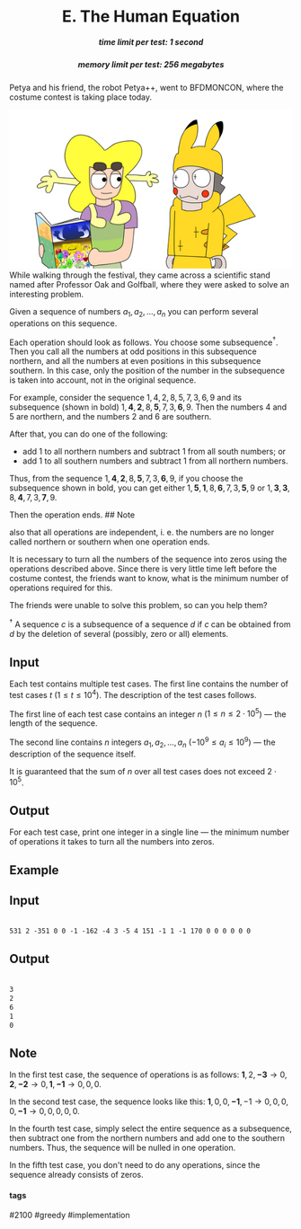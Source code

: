<h1 style='text-align: center;'> E. The Human Equation</h1>

<h5 style='text-align: center;'>time limit per test: 1 second</h5>
<h5 style='text-align: center;'>memory limit per test: 256 megabytes</h5>

Petya and his friend, the robot Petya++, went to BFDMONCON, where the costume contest is taking place today. 

 ![](images/cdea85548d2da96953bb847ca29d2c80c6098c59.png) While walking through the festival, they came across a scientific stand named after Professor Oak and Golfball, where they were asked to solve an interesting problem.

Given a sequence of numbers $a_1, a_2, \dots, a_n$ you can perform several operations on this sequence.

Each operation should look as follows. You choose some subsequence$^\dagger$. Then you call all the numbers at odd positions in this subsequence northern, and all the numbers at even positions in this subsequence southern. In this case, only the position of the number in the subsequence is taken into account, not in the original sequence.

For example, consider the sequence $1, 4, 2, 8, 5, 7, 3, 6, 9$ and its subsequence (shown in bold) $1, \mathbf{4}, \mathbf{2}, 8, \mathbf{5}, 7, 3, \mathbf{6}, 9$. Then the numbers $4$ and $5$ are northern, and the numbers $2$ and $6$ are southern.

After that, you can do one of the following: 

* add $1$ to all northern numbers and subtract $1$ from all south numbers; or
* add $1$ to all southern numbers and subtract $1$ from all northern numbers.

Thus, from the sequence $1, \mathbf{4}, \mathbf{2}, 8, \mathbf{5}, 7, 3, \mathbf{6}, 9$, if you choose the subsequence shown in bold, you can get either $1, \mathbf{5}, \mathbf{1}, 8, \mathbf{6}, 7, 3, \mathbf{5}, 9$ or $1, \mathbf{3}, \mathbf{3}, 8, \mathbf{4}, 7, 3, \mathbf{7}, 9$.

Then the operation ends. ## Note

 also that all operations are independent, i. e. the numbers are no longer called northern or southern when one operation ends.

It is necessary to turn all the numbers of the sequence into zeros using the operations described above. Since there is very little time left before the costume contest, the friends want to know, what is the minimum number of operations required for this.

The friends were unable to solve this problem, so can you help them?

$^\dagger$ A sequence $c$ is a subsequence of a sequence $d$ if $c$ can be obtained from $d$ by the deletion of several (possibly, zero or all) elements.

## Input

Each test contains multiple test cases. The first line contains the number of test cases $t$ ($1 \le t \le 10^4$). The description of the test cases follows.

The first line of each test case contains an integer $n$ ($1 \le n \le 2\cdot 10^5$) — the length of the sequence.

The second line contains $n$ integers $a_1, a_2, \ldots, a_n$ ($-10^9 \le a_i \le 10^9$) — the description of the sequence itself.

It is guaranteed that the sum of $n$ over all test cases does not exceed $2\cdot 10^5$.

## Output

For each test case, print one integer in a single line — the minimum number of operations it takes to turn all the numbers into zeros.

## Example

## Input


```

531 2 -351 0 0 -1 -162 -4 3 -5 4 151 -1 1 -1 170 0 0 0 0 0 0
```
## Output


```

3
2
6
1
0

```
## Note

In the first test case, the sequence of operations is as follows: $\mathbf{1}, 2, \mathbf{-3} \longrightarrow 0, \mathbf{2}, \mathbf{-2} \longrightarrow 0, \mathbf{1}, \mathbf{-1} \longrightarrow 0, 0, 0$.

In the second test case, the sequence looks like this: $\mathbf{1}, 0, 0, \mathbf{-1}, -1 \longrightarrow 0, 0, 0, 0, \mathbf{-1} \longrightarrow 0, 0, 0, 0, 0$.

In the fourth test case, simply select the entire sequence as a subsequence, then subtract one from the northern numbers and add one to the southern numbers. Thus, the sequence will be nulled in one operation.

In the fifth test case, you don't need to do any operations, since the sequence already consists of zeros.



#### tags 

#2100 #greedy #implementation 